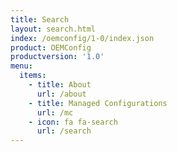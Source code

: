 ```yaml
---
title: Search
layout: search.html
index: /oemconfig/1-0/index.json
product: OEMConfig
productversion: '1.0'
menu:
  items:
    - title: About
      url: /about
    - title: Managed Configurations
      url: /mc
    - icon: fa fa-search
      url: /search
---
```




